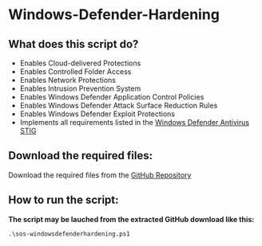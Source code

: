 # Windows-Defender-Hardening

## What does this script do?
- Enables Cloud-delivered Protections
- Enables Controlled Folder Access
- Enables Network Protections
- Enables Intrusion Prevention System
- Enables Windows Defender Application Control Policies
- Enables Windows Defender Attack Surface Reduction Rules
- Enables Windows Defender Exploit Protections
- Implements all requirements listed in the [Windows Defender Antivirus STIG](https://dl.dod.cyber.mil/wp-content/uploads/stigs/zip/U_MS_Windows_Defender_Antivirus_V1R9_STIG.zip)

## Download the required files:

Download the required files from the [GitHub Repository](https://github.com/simeononsecurity/Windows-Defender-STIG-Script)

## How to run the script:

**The script may be lauched from the extracted GitHub download like this:**
```
.\sos-windowsdefenderhardening.ps1
```
